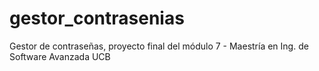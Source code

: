 # gestor_contrasenias
Gestor de contraseñas, proyecto final del módulo 7 - Maestría en Ing. de Software Avanzada UCB
